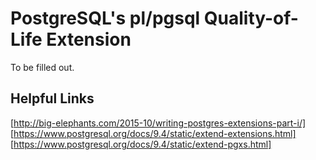 PostgreSQL's pl/pgsql Quality-of-Life Extension
===============================================

To be filled out.

Helpful Links
-------------

[http://big-elephants.com/2015-10/writing-postgres-extensions-part-i/]
[https://www.postgresql.org/docs/9.4/static/extend-extensions.html]
[https://www.postgresql.org/docs/9.4/static/extend-pgxs.html]
